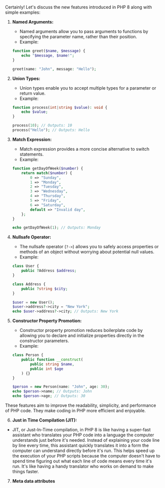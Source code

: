 Certainly! Let's discuss the new features introduced in PHP 8 along with simple examples:

1. **Named Arguments:**
   - Named arguments allow you to pass arguments to functions by specifying the parameter name, rather than their position.
   - Example:

   ```php
   function greet($name, $message) {
       echo "$message, $name!";
   }

   greet(name: "John", message: "Hello");
   ```

2. **Union Types:**
   - Union types enable you to accept multiple types for a parameter or return value.
   - Example:

   ```php
   function process(int|string $value): void {
       echo $value;
   }

   process(10); // Outputs: 10
   process("Hello"); // Outputs: Hello
   ```

3. **Match Expression:**
   - Match expression provides a more concise alternative to switch statements.
   - Example:

   ```php
   function getDayOfWeek($number) {
       return match($number) {
           0 => "Sunday",
           1 => "Monday",
           2 => "Tuesday",
           3 => "Wednesday",
           4 => "Thursday",
           5 => "Friday",
           6 => "Saturday",
           default => "Invalid day",
       };
   }

   echo getDayOfWeek(1); // Outputs: Monday
   ```

4. **Nullsafe Operator:**
   - The nullsafe operator (`?->`) allows you to safely access properties or methods of an object without worrying about potential null values.
   - Example:

   ```php
   class User {
       public ?Address $address;
   }

   class Address {
       public ?string $city;
   }

   $user = new User();
   $user->address?->city = "New York";
   echo $user->address?->city; // Outputs: New York
   ```

5. **Constructor Property Promotion:**
   - Constructor property promotion reduces boilerplate code by allowing you to declare and initialize properties directly in the constructor parameters.
   - Example:

   ```php
   class Person {
       public function __construct(
           public string $name,
           public int $age
       ) {}
   }

   $person = new Person(name: "John", age: 30);
   echo $person->name; // Outputs: John
   echo $person->age; // Outputs: 30
   ```

These features aim to improve the readability, simplicity, and performance of PHP code. They make coding in PHP more efficient and enjoyable.

6. **Just in Time Compilation (JIT):**
- JIT, or Just-In-Time compilation, in PHP 8 is like having a super-fast assistant who translates your PHP code into a language the computer understands just before it's needed. Instead of explaining your code line by line every time, this assistant quickly translates it into a form the computer can understand directly before it's run. This helps speed up the execution of your PHP scripts because the computer doesn't have to spend time figuring out what each line of code means every time it's run. It's like having a handy translator who works on demand to make things faster.

7. **Meta data attributes**